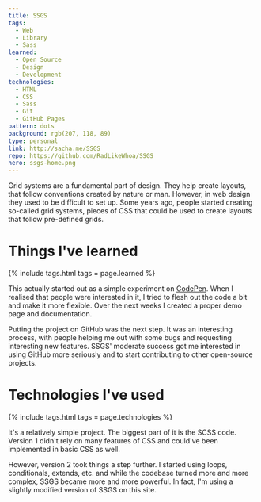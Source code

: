 ```yaml
---
title: SSGS
tags:
  - Web
  - Library
  - Sass
learned:
  - Open Source
  - Design
  - Development
technologies:
  - HTML
  - CSS
  - Sass
  - Git
  - GitHub Pages
pattern: dots
background: rgb(207, 118, 89)
type: personal
link: http://sacha.me/SSGS
repo: https://github.com/RadLikeWhoa/SSGS
hero: ssgs-home.png
---
```


Grid systems are a fundamental part of design. They help create layouts, that follow conventions created by nature or man. However, in web design they used to be difficult to set up. Some years ago, people started creating so-called grid systems, pieces of CSS that could be used to create layouts that follow pre-defined grids.

# Things I've learned

{% include tags.html tags = page.learned %}

This actually started out as a simple experiment on [CodePen](htt://codepen.io). When I realised that people were interested in it, I tried to flesh out the code a bit and make it more flexible. Over the next weeks I created a proper demo page and documentation.

Putting the project on GitHub was the next step. It was an interesting process, with people helping me out with some bugs and requesting interesting new features. SSGS' moderate success got me interested in using GitHub more seriously and to start contributing to other open-source projects.

# Technologies I've used

{% include tags.html tags = page.technologies %}

It's a relatively simple project. The biggest part of it is the SCSS code. Version 1 didn't rely on many features of CSS and could've been implemented in basic CSS as well.

However, version 2 took things a step further. I started using loops, conditionals, extends, etc. and while the codebase turned more and more complex, SSGS became more and more powerful. In fact, I'm using a slightly modified version of SSGS on this site.
